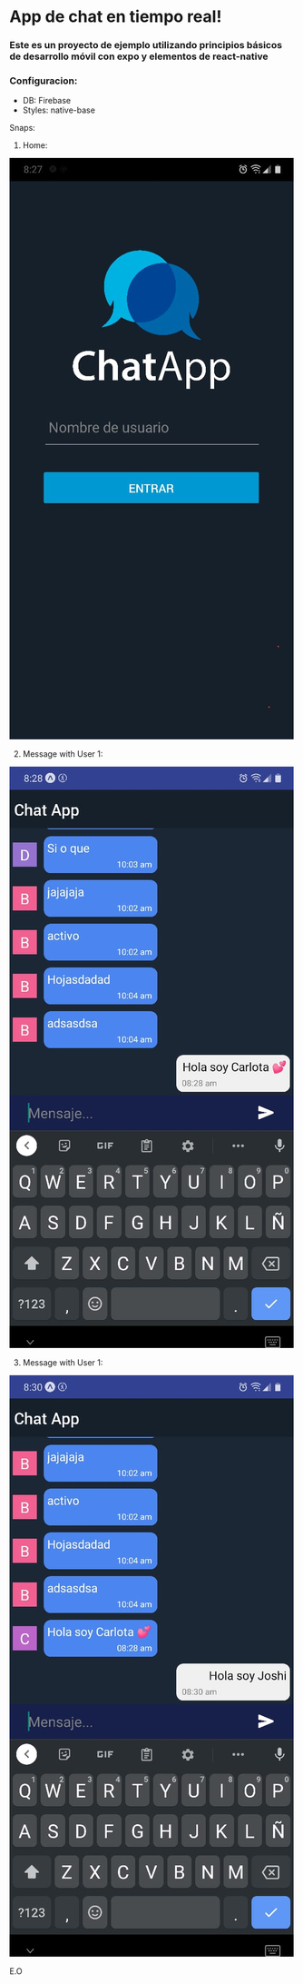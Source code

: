 # App de chat en tiempo real!

### Este es un proyecto de ejemplo utilizando principios básicos de desarrollo móvil con expo y elementos de react-native
### Configuracion: 
  - DB: Firebase 
  - Styles: native-base

Snaps:

1. Home:

![HomeScreen](./assets/name.jpeg)

2. Message with User 1:

![User1](./assets/user1.jpeg)

3. Message with User 1:

![User1](./assets/user2.jpeg)


E.O
